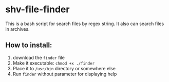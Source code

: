 shv-file-finder
===============
This is a bash script for search files by regex string. It also can search files in archives.

How to install:
---------------
1. download the `finder` file
2. Make it executable: `chmod +x ./finder`
3. Place it to `/usr/bin` directory or somewhere else
4. Run `finder` without parameter for displaying help
